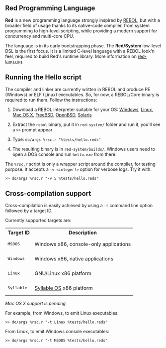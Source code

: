 Red Programming Language
------------------------

**Red** is a new programming language strongly inspired by [REBOL](http://rebol.com), but with a broader field of usage thanks to its native-code compiler, from system programming to high-level scripting, while providing a modern support for concurrency and multi-core CPU.

The language is in its early bootstrapping phase. The **Red/System** low-level DSL is the first focus. It is a limited C-level language with a REBOL look'n feel, required to build Red's runtime library. More information on [red-lang.org](http://www.red-lang.org).

Running the Hello script
------------------------
The compiler and linker are currently written in REBOL and produce PE (Windows) or ELF (Linux) executables. So, for now, a REBOL/Core binary is required to run them. Follow the instructions:

1. Download a REBOL interpreter suitable for your OS: [Windows](http://www.rebol.com/downloads/v278/rebol-core-278-3-1.exe), [Linux](http://www.rebol.com/downloads/v278/rebol-core-278-4-2.tar.gz), [Mac OS X](http://www.rebol.com/downloads/v278/rebol-core-278-2-5.tar.gz), [FreeBSD](http://www.rebol.com/downloads/v278/rebol-core-278-7-2.tar.gz), [OpenBSD](http://www.rebol.com/downloads/v278/rebol-core-278-9-4.tar.gz), [Solaris](http://www.rebol.com/downloads/v276/rebol-core-276-10-1.gz)

1. Extract the `rebol` binary, put it in `red-system/` folder and run it, you'll see a `>>` prompt appear

1. Type: `do/args %rsc.r "%tests/hello.reds"`

1. The resulting binary is in `red-system/builds/`. Windows users need to open a DOS console and run `hello.exe` from there.

The `%rsc.r` script is only a wrapper script around the compiler, for testing purpose. It accepts a `-v <integer!>` option for verbose logs. Try it with:

    >> do/args %rsc.r "-v 5 %tests/hello.reds"

Cross-compilation support
-------------------------

Cross-compilation is easily achieved by using a `-t` command line option followed by a target ID.

Currently supported targets are:

<table>
	<tr><th>Target ID</th><th>Description</th></tr>
	<tr><td><pre>MSDOS</pre></td><td>Windows x86, console-only applications</td></tr>
	<tr><td><pre>Windows</pre></td><td>Windows x86, native applications</td></tr>
	<tr><td><pre>Linux</pre></td><td>GNU/Linux x86 platform</td></tr>
	<tr><td><pre>Syllable</pre></td><td><a href="http://web.syllable.org/pages/index.html">Syllable OS</a> x86 platform</td></tr>
</table>
<i>Mac OS X support is pending.</i>

For example, from Windows, to emit Linux executables:

    >> do/args %rsc.r "-t Linux %tests/hello.reds"

From Linux, to emit Windows console executables:

    >> do/args %rsc.r "-t MSDOS %tests/hello.reds"
